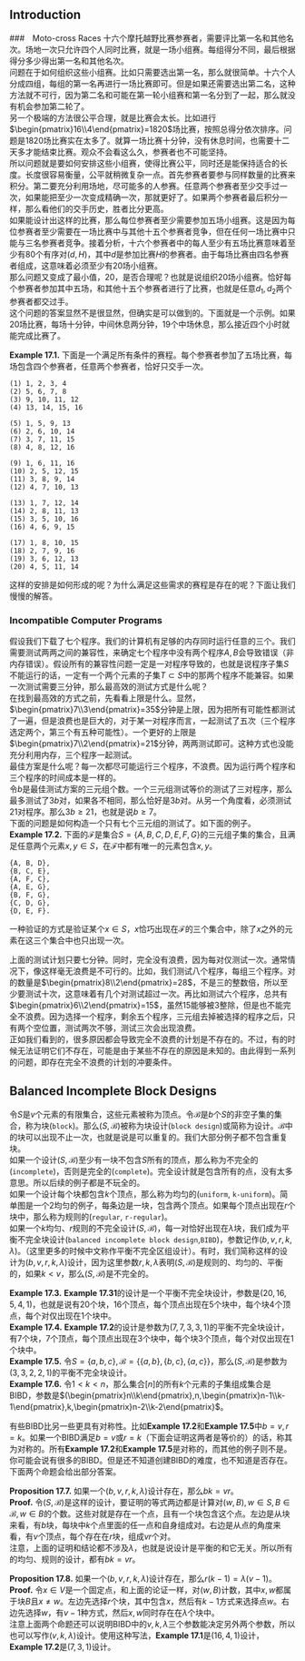 ## Introduction
###　Moto-cross Races
十六个摩托越野比赛参赛者，需要评比第一名和其他名次。场地一次只允许四个人同时比赛，就是一场小组赛。每组得分不同，最后根据得分多少得出第一名和其他名次。  
问题在于如何组织这些小组赛。比如只需要选出第一名，那么就很简单。十六个人分成四组，每组的第一名再进行一场比赛即可。但是如果还需要选出第二名，这种方法就不可行，因为第二名和可能在第一轮小组赛和第一名分到了一起，那么就没有机会参加第二轮了。  
另一个极端的方法很公平合理，就是比赛会太长。比如进行$\begin{pmatrix}16\\4\end{pmatrix}=1820$场比赛，按照总得分依次排序。问题是1820场比赛实在太多了。就算一场比赛十分钟，没有休息时间，也需要十二天多才能结束比赛。观众不会看这么久，参赛者也不可能坚持。  
所以问题就是要如何安排这些小组赛，使得比赛公平，同时还是能保持适合的长度。长度很容易衡量，公平就稍微复杂一点。首先参赛者要参与同样数量的比赛来积分。第二要充分利用场地，尽可能多的人参赛。任意两个参赛者至少交手过一次，如果能把至少一次变成精确一次，那就更好了。如果两个参赛者最后积分一样，那么看他们的交手历史，胜者比分更高。  
如果能设计出这样的比赛，那么每位参赛者至少需要参加五场小组赛。这是因为每位参赛者至少需要在一场比赛中与其他十五个参赛者竞争，但在任何一场比赛中只能与三名参赛者竞争。接着分析，十六个参赛者中的每人至少有五场比赛意味着至少有80个有序对$(d, H)$，其中$d$是参加比赛$H$的参赛者。由于每场比赛由四名参赛者组成，这意味着必须至少有20场小组赛。  
那么问题又变成了最小值，20，是否合理呢？也就是说组织20场小组赛。恰好每个参赛者参加其中五场，和其他十五个参赛者进行了比赛，也就是任意$d_1,d_2$两个参赛者都交过手。  
这个问题的答案显然不是很显然，但确实是可以做到的。下面就是一个示例。如果20场比赛，每场十分钟，中间休息两分钟，19个中场休息，那么接近四个小时就能完成比赛了。

**Example 17.1.** 下面是一个满足所有条件的赛程。每个参赛者参加了五场比赛，每场包含四个参赛者，任意两个参赛者，恰好只交手一次。  
```
(1) 1, 2, 3, 4
(2) 5, 6, 7, 8
(3) 9, 10, 11, 12
(4) 13, 14, 15, 16

(5) 1, 5, 9, 13
(6) 2, 6, 10, 14
(7) 3, 7, 11, 15
(8) 4, 8, 12, 16

(9) 1, 6, 11, 16
(10) 2, 5, 12, 15
(11) 3, 8, 9, 14
(12) 4, 7, 10, 13

(13) 1, 7, 12, 14
(14) 2, 8, 11, 13
(15) 3, 5, 10, 16
(16) 4, 6, 9, 15

(17) 1, 8, 10, 15
(18) 2, 7, 9, 16
(19) 3, 6, 12, 13
(20) 4, 5, 11, 14
```

这样的安排是如何形成的呢？为什么满足这些需求的赛程是存在的呢？下面让我们慢慢的解答。

### Incompatible Computer Programs
假设我们下载了七个程序。我们的计算机有足够的内存同时运行任意的三个。我们需要测试两两之间的兼容性，来确定七个程序中没有两个程序$A,B$会导致错误（非内存错误）。假设所有的兼容性问题一定是一对程序导致的，也就是说程序子集$S$不能运行的话，一定有一个两个元素的子集$T\subset S$中的那两个程序不能兼容。如果一次测试需要三分钟，那么最高效的测试方式是什么呢？  
在找到最高效的方式之前，先看看上限是什么。显然，$\begin{pmatrix}7\\3\end{pmatrix}=35$分钟是上限，因为把所有可能性都测试了一遍，但是浪费也是巨大的，对于某一对程序而言，一起测试了五次（三个程序选定两个，第三个有五种可能性）。一个更好的上限是$\begin{pmatrix}7\\2\end{pmatrix}=21$分钟，两两测试即可。这种方式也没能充分利用内存，三个程序一起测试。  
最佳方案是什么呢？每一次都尽可能运行三个程序，不浪费。因为运行两个程序和三个程序的时间成本是一样的。  
令$b$是最佳测试方案的三元组个数。一个三元组测试等价的测试了三对程序，那么最多测试了$3b$对，如果各不相同，那么恰好是$3b$对。从另一个角度看，必须测试21对程序。那么$3b\geq 21$，也就是说$b\geq 7$。  
下面的问题是如何构造一个只有七个三元组的测试了。如下面的例子。  
**Example 17.2.** 下面的$\mathcal{F}$是集合$S=\{A,B,C,D,E,F,G\}$的三元组子集的集合，且满足任意两个元素$x,y\in S$，在$\mathcal{F}$中都有唯一的元素包含$x,y$。  
```
{A, B, D},
{B, C, E},
{A, F, C},
{A, E, G},
{B, F, G},
{C, D, G},
{D, E, F}.
```
一种验证的方式是验证某个$x\in S$，$x$恰巧出现在$\mathcal{F}$的三个集合中，除了$x$之外的元素在这三个集合中也只出现一次。

上面的测试计划只要七分钟。同时，完全没有浪费，因为每对仅测试一次。通常情况下，像这样毫无浪费是不可行的。比如，我们测试八个程序，每组三个程序。对的数量是$\begin{pmatrix}8\\2\end{pmatrix}=28$，不是三的整数倍，所以至少要测试十次，这意味着有几个对测试超过一次。再比如测试六个程序，总共有$\begin{pmatrix}6\\2\end{pmatrix}=15$，虽然15能够被3整除，但是也不能完全不浪费。因为选择一个程序，剩余五个程序，三元组去掉被选择的程序之后，只有两个空位置，测试两次不够，测试三次会出现浪费。  
正如我们看到的，很多原因都会导致完全不浪费的计划是不存在的。不过，有的时候无法证明它们不存在，可能是由于某些不存在的原因是未知的。由此得到一系列的问题，即存在完全不浪费的计划的冲要条件。

## Balanced Incomplete Block Designs
令$S$是$v$个元素的有限集合，这些元素被称为顶点。令$\mathcal{B}$是$b$个$S$的非空子集的集合，称为块(`block`)。那么$(S,\mathcal{B})$被称为块设计(`block design`)或简称为设计。$\mathcal{B}$中的块可以出现不止一次，也就是说是可以重复的。我们大部分例子都不包含重复块。  
如果一个设计$(S,\mathcal{B})$至少有一块不包含$S$所有的顶点，那么称为不完全的(`incomplete`)，否则是完全的(`complete`)。完全设计就是包含所有的点，没有太多意思。所以后续的例子都是不玩全的。  
如果一个设计每个块都包含$k$个顶点，那么称为均匀的(`uniform`, `k-uniform`)。简单图是一个2均匀的例子，每条边是一块，包含两个顶点。如果每个顶点出现在$r$个块中，那么称为规则的(`regular`, `r-regular`)。  
如果一个$k$均匀、$r$规则的不完全设计$(S,\mathcal{B})$，每一对恰好出现在$\lambda$块，我们成为平衡不完全块设计(`balanced incomplete block design`,`BIBD`)，参数记作$(b,v,r,k,\lambda)$。（这里更多的时候中文称作平衡不完全区组设计）。有时，我们简称这样的设计为$(b,v,r,k,\lambda)$设计，因为这里参数$r,k,\lambda$表明$(S,\mathcal{B})$是规则的、均匀的、平衡的，如果$k<v$，那么$(S,\mathcal{B})$是不完全的。

**Example 17.3.** **Example 17.31**的设计是一个平衡不完全块设计，参数是$(20,16,5,4,1)$，也就是说有20个块，16个顶点，每个顶点出现在5个块中，每个块4个顶点，每个对仅出现在1个块中。  
**Example 17.4.** **Example 17.2**的设计是参数为$(7,7,3,3,1)$的平衡不完全块设计，有7个块，7个顶点，每个顶点出现在3个块中，每个块3个顶点，每个对仅出现在1个块中。  
**Example 17.5.** 令$S=\{a,b,c\}, \mathcal{B}=\{\{a,b\},\{b,c\},\{a,c\}\}$，那么$(S,\mathcal{B})$是参数为$(3,3,2,2,1)$的平衡不完全块设计。  
**Example 17.6.** 令$1<k<n$，那么集合$[n]$的所有$k$个元素的子集组成集合是BIBD，参数是$(\begin{pmatrix}n\\k\end{pmatrix},n,\begin{pmatrix}n-1\\k-1\end{pmatrix},k,\begin{pmatrix}n-2\\k-2\end{pmatrix}$。

有些BIBD比另一些更具有对称性。比如**Example 17.2**和**Example 17.5**中$b=v,r=k$。如果一个BIBD满足$b=v$或$r=k$（下面会证明这两者是等价的）的话，称其为对称的。所有**Example 17.2**和**Example 17.5**是对称的，而其他的例子则不是。  
你可能会说有很多的BIBD。但是还不知道创建BIBD的难度，也不知道是否存在。下面两个命题会给出部分答案。

**Proposition 17.7.** 如果一个$(b,v,r,k,\lambda)$设计存在，那么$bk=vr$。  
**Proof.** 令$(S,\mathcal{B})$是这样的设计，要证明的等式两边都是计算对$(w,B),w\in S,B\in\mathcal{B},w\in B$的个数。这些对就是存在一个点，且有一个块包含这个点。左边是从块来看，有$b$块，每块中$k$个点里面的任一点和自身组成对。右边是从点的角度来看，有$v$个顶点，每个存在在$r$块，组成$vr$个对。  
注意，上面的证明和结论都不涉及$\lambda$，也就是说设计是平衡的和它无关。所以所有的均匀、规则的设计，都有$bk=vr$。

**Proposition 17.8.** 如果一个$(b,v,r,k,\lambda)$设计存在，那么$r(k-1)=\lambda(v-1)$。  
**Proof.** 令$x\in V$是一个固定点，和上面的论证一样，对$(w,B)$计数，其中$x,w$都属于块$B$且$x\neq w$。左边先选择$r$个块，其中包含$x$，然后有$k-1$方式来选择点$w$。右边先选择$w$，有$v-1$种方式，然后$x,w$同时存在在$\lambda$个块中。  
注意上面两个命题还可以说明BIBD中的$v,k,\lambda$三个参数能决定另外两个参数，所以也可以写作$(v,k,\lambda)$设计。使用这种写法，**Example 17.1**是$(16,4,1)$设计，**Example 17.2**是$(7,3,1)$设计。
